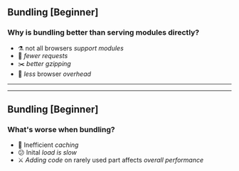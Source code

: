 ## Bundling [Beginner]

### Why is bundling better than serving modules directly?

* ⚗️ not all browsers *support modules*
* 🚈 *fewer requests*
* ✂️ *better gzipping*
* 📧 *less* browser *overhead*

---

---

## Bundling [Beginner]

### What's worse when bundling?

* 💸 Inefficient *caching*
* 😕 Inital *load is slow*
* ⚔️ *Adding code* on rarely used part affects *overall performance*
